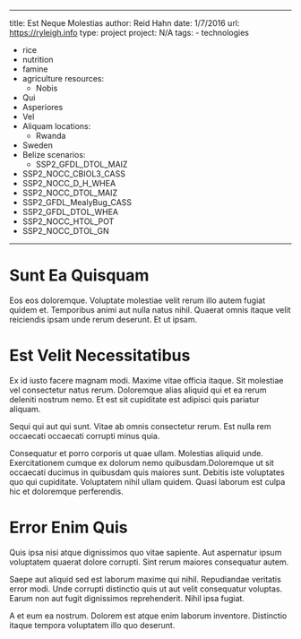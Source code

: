 ---
  title: Est Neque Molestias
  author: Reid Hahn
  date: 1/7/2016
  url: https://ryleigh.info
  type: project
  project: N/A
  tags:
    - technologies
  - rice
  - nutrition
  - famine
  - agriculture
  resources:
    - Nobis
  - Qui
  - Asperiores
  - Vel
  - Aliquam
  locations:
    - Rwanda
  - Sweden
  - Belize
  scenarios:
    - SSP2_GFDL_DTOL_MAIZ
  - SSP2_NOCC_CBIOL3_CASS
  - SSP2_NOCC_D_H_WHEA
  - SSP2_NOCC_DTOL_MAIZ
  - SSP2_GFDL_MealyBug_CASS
  - SSP2_GFDL_DTOL_WHEA
  - SSP2_NOCC_HTOL_POT
  - SSP2_NOCC_DTOL_GN
  ---
  # Sunt Ea Quisquam
Eos eos doloremque. Voluptate molestiae velit rerum illo autem fugiat quidem et. Temporibus animi aut nulla natus nihil. Quaerat omnis itaque velit reiciendis ipsam unde rerum deserunt. Et ut ipsam.

# Est Velit Necessitatibus
Ex id iusto facere magnam modi. Maxime vitae officia itaque. Sit molestiae vel consectetur natus rerum. Doloremque alias aliquid qui et ea rerum deleniti nostrum nemo. Et est sit cupiditate est adipisci quis pariatur aliquam.
 Sequi qui aut qui sunt. Vitae ab omnis consectetur rerum. Est nulla rem occaecati occaecati corrupti minus quia.
 Consequatur et porro corporis ut quae ullam. Molestias aliquid unde. Exercitationem cumque ex dolorum nemo quibusdam.Doloremque ut sit occaecati ducimus in quibusdam quis maiores sunt. Debitis iste voluptates quo qui cupiditate. Voluptatem nihil ullam quidem. Quasi laborum est culpa hic et doloremque perferendis.

# Error Enim Quis
Quis ipsa nisi atque dignissimos quo vitae sapiente. Aut aspernatur ipsum voluptatem quaerat dolore corrupti. Sint rerum maiores consequatur autem.
 Saepe aut aliquid sed est laborum maxime qui nihil. Repudiandae veritatis error modi. Unde corrupti distinctio quis ut aut velit consequatur voluptas. Earum non aut fugit dignissimos reprehenderit. Nihil ipsa fugiat.
 A et eum ea nostrum. Dolorem est atque enim laborum inventore. Distinctio itaque tempora voluptatem illo quo deserunt.
